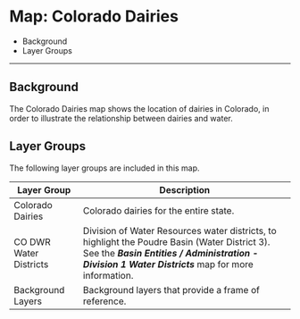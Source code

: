 # Map: Colorado Dairies

* Background
* Layer Groups

------------------------

## Background

The Colorado Dairies map shows the location of dairies in Colorado,
in order to illustrate the relationship between dairies and water.

## Layer Groups

The following layer groups are included in this map.

| **Layer Group** | **Description** |
| -- | -- |
| Colorado Dairies | Colorado dairies for the entire state. |
| CO DWR Water Districts | Division of Water Resources water districts, to highlight the Poudre Basin (Water District 3).  See the ***Basin Entities / Administration - Division 1 Water Districts*** map for more information. |
| Background Layers | Background layers that provide a frame of reference. |
